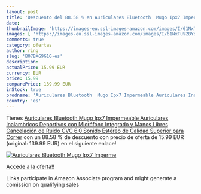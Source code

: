```yaml
---
layout: post
title: 'Descuento del 88.58 % en Auriculares Bluetooth  Mugo Ipx7 Imperme'
date: 
thumbnailImage: 'https://images-eu.ssl-images-amazon.com/images/I/61NxTu%2BYszL._SL200_.jpg'
images: [ 'https://images-eu.ssl-images-amazon.com/images/I/61NxTu%2BYszL._SL200_.jpg' ]
comments: true
category: ofertas
author: ring
slug: 'B07BXG9G1G-es'
description:
actualPrice: 15.99 EUR
currency: EUR
price: 15.99
comparePrice: 139.99 EUR
inStock: true
prodname: 'Auriculares Bluetooth  Mugo Ipx7 Impermeable Auriculares Inalambricos Deportivos con Micrófono Integrado y Manos Libres  Cancelación de Ruido CVC 6.0  Sonido Estéreo de Calidad Superior  para Correr'
country: 'es'
---
```


Tienes [Auriculares Bluetooth  Mugo Ipx7 Impermeable Auriculares Inalambricos Deportivos con Micrófono Integrado y Manos Libres  Cancelación de Ruido CVC 6.0  Sonido Estéreo de Calidad Superior  para Correr](https://www.amazon.es/dp/B07BXG9G1G/?tag=tolees-21) con un 88.58 % de descuento con precio de oferta de 15.99 EUR (original: 139.99 EUR) en el siguiente enlace!

[![Auriculares Bluetooth  Mugo Ipx7 Imperme](https://images-eu.ssl-images-amazon.com/images/I/61NxTu%2BYszL._SL200_.jpg)](https://www.amazon.es/dp/B07BXG9G1G/?tag=tolees-21)

[Accede a la oferta!!](https://www.amazon.es/dp/B07BXG9G1G/?tag=tolees-21)

Links participate in Amazon Associate program and might generate a comission on qualifying sales


